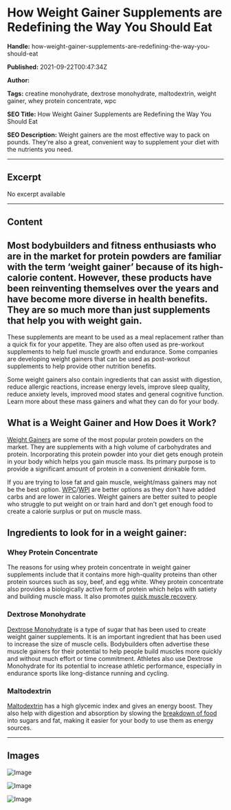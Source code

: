 # How Weight Gainer Supplements are Redefining the Way You Should Eat

**Handle:** how-weight-gainer-supplements-are-redefining-the-way-you-should-eat

**Published:** 2021-09-22T00:47:34Z

**Author:**  

**Tags:** creatine monohydrate, dextrose monohydrate, maltodextrin, weight gainer, whey protein concentrate, wpc

**SEO Title:** How Weight Gainer Supplements are Redefining the Way You Should Eat

**SEO Description:** Weight gainers are the most effective way to pack on pounds. They're also a great, convenient way to supplement your diet with the nutrients you need.

---

## Excerpt

No excerpt available

---

## Content

## Most bodybuilders and fitness enthusiasts who are in the market for protein powders are familiar with the term ‘weight gainer’ because of its high-calorie content. However, these products have been reinventing themselves over the years and have become more diverse in health benefits. They are so much more than just supplements that help you with weight gain.

These supplements are meant to be used as a meal replacement rather than a quick fix for your appetite. They are also often used as pre-workout supplements to help fuel muscle growth and endurance. Some companies are developing weight gainers that can be used as post-workout supplements to help provide other nutrition benefits.

Some weight gainers also contain ingredients that can assist with digestion, reduce allergic reactions, increase energy levels, improve sleep quality, reduce anxiety levels, improved mood states and general cognitive function. Learn more about these mass gainers and what they can do for your body.

## What is a Weight Gainer and How Does it Work?
[Weight Gainers](https://www.vpa.com.au/blogs/supplements/what-is-mass-gainer-and-should-i-use-it?_pos=1&_sid=b6793759c&_ss=r) are some of the most popular protein powders on the market. They are supplements with a high volume of carbohydrates and protein. Incorporating this protein powder into your diet gets enough protein in your body which helps you gain muscle mass. Its primary purpose is to provide a significant amount of protein in a convenient drinkable form.

If you are trying to lose fat and gain muscle, weight/mass gainers may not be the best option. [WPC](https://www.vpa.com.au/products/premium-whey-wpc)/[WPI](https://www.vpa.com.au/products/whey-isolate-protein-powder) are better options as they don't have added carbs and are lower in calories. Weight gainers are better suited to people who struggle to put weight on or train hard and don't get enough food to create a calorie surplus or put on muscle mass.

## Ingredients to look for in a weight gainer:

### Whey Protein Concentrate
The reasons for using whey protein concentrate in weight gainer supplements include that it contains more high-quality proteins than other protein sources such as soy, beef, and egg white. Whey protein concentrate also provides a biologically active form of protein which helps with satiety and building muscle mass. It also promotes [quick muscle recovery](https://www.ncbi.nlm.nih.gov/pmc/articles/PMC5537849/).

### Dextrose Monohydrate
[Dextrose Monohydrate](https://www.vpa.com.au/products/dextrose-monohydrate) is a type of sugar that has been used to create weight gainer supplements. It is an important ingredient that has been used to increase the size of muscle cells. Bodybuilders often advertise these muscle gainers for their potential to help people build muscles more quickly and without much effort or time commitment. Athletes also use Dextrose Monohydrate for its potential to increase athletic performance, especially in endurance sports like long-distance running and cycling.

### Maltodextrin
[Maltodextrin](https://www.vpa.com.au/products/maltodextrin) has a high glycemic index and gives an energy boost. They also help with digestion and absorption by slowing the [breakdown of food](https://www.sciencedirect.com/topics/agricultural-and-biological-sciences/maltodextrin) into sugars and fat, making it easier for your body to use them as energy sources.

---

## Images

![Image](undefined)

![Image](undefined)

![Image](undefined)

